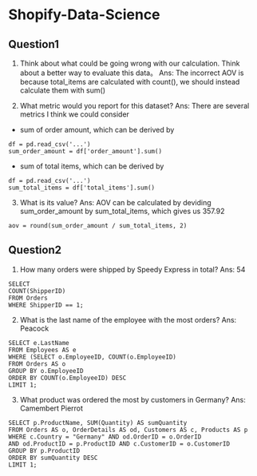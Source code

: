 # Shopify-Data-Science

## Question1
1. Think about what could be going wrong with our calculation. Think about a better way to evaluate this data。
Ans: The incorrect AOV is because total_items are calculated with count(), we should instead calculate them with sum() 

2. What metric would you report for this dataset?
Ans: There are several metrics I think we could consider
- sum of order amount, which can be derived by 
 ```
 df = pd.read_csv('...')
 sum_order_amount = df['order_amount'].sum()
 ```
- sum of total items, which can be derived by 
 ```
 df = pd.read_csv('...')
 sum_total_items = df['total_items'].sum()
 ```
 
3. What is its value?
Ans: AOV can be calculated by deviding sum_order_amount by sum_total_items, which gives us 357.92
```
aov = round(sum_order_amount / sum_total_items, 2)
```


## Question2
1. How many orders were shipped by Speedy Express in total?
Ans: 54
```
SELECT 
COUNT(ShipperID)
FROM Orders
WHERE ShipperID == 1;
```


2. What is the last name of the employee with the most orders?
Ans: Peacock
```
SELECT e.LastName
FROM Employees AS e
WHERE (SELECT o.EmployeeID, COUNT(o.EmployeeID)
FROM Orders AS o
GROUP BY o.EmployeeID
ORDER BY COUNT(o.EmployeeID) DESC
LIMIT 1;
```


3. What product was ordered the most by customers in Germany?
Ans: Camembert Pierrot
```
SELECT p.ProductName, SUM(Quantity) AS sumQuantity
FROM Orders AS o, OrderDetails AS od, Customers AS c, Products AS p
WHERE c.Country = "Germany" AND od.OrderID = o.OrderID 
AND od.ProductID = p.ProductID AND c.CustomerID = o.CustomerID
GROUP BY p.ProductID
ORDER BY sumQuantity DESC
LIMIT 1;
```
